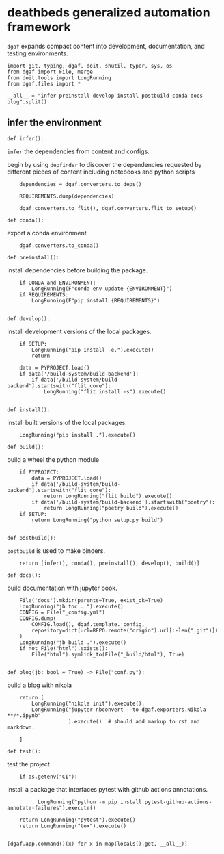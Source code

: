 # deathbeds generalized automation framework

`dgaf` expands compact content into development, documentation, and testing environments.

    import git, typing, dgaf, doit, shutil, typer, sys, os
    from dgaf import File, merge
    from doit.tools import LongRunning
    from dgaf.files import *

    __all__ = "infer preinstall develop install postbuild conda docs blog".split()

## infer the environment

    def infer():

`infer` the dependencies from content and configs.

begin by using `depfinder` to discover the dependencies requested by different pieces of content
including notebooks and python scripts

        dependencies = dgaf.converters.to_deps()
        
        REQUIREMENTS.dump(dependencies)

        dgaf.converters.to_flit(), dgaf.converters.flit_to_setup()

    def conda():

export a conda environment

        dgaf.converters.to_conda()

    def preinstall():

install dependencies before building the package.

        if CONDA and ENVIRONMENT:
            LongRunning(F"conda env update {ENVIRONMENT}")
        if REQUIREMENTS:
            LongRunning(F"pip install {REQUIREMENTS}")

        
    def develop():

install development versions of the local packages.

        if SETUP:
            LongRunning("pip install -e.").execute()
            return

        data = PYPROJECT.load()
        if data['/build-system/build-backend']:
            if data['/build-system/build-backend'].startswith("flit_core"):
                LongRunning("flit install -s").execute()
        

    def install():

install built versions of the local packages.

        LongRunning("pip install .").execute()

    def build():

build a wheel the python module

        if PYPROJECT:
            data = PYPROJECT.load()
            if data['/build-system/build-backend'].startswith("flit_core"):
                return LongRunning("flit build").execute()
            if data['/build-system/build-backend'].startswith("poetry"):
                return LongRunning("poetry build").execute()
        if SETUP:
            return LongRunning("python setup.py build")


    def postbuild():

`postbuild` is used to make binders.

        return [infer(), conda(), preinstall(), develop(), build()]

    def docs():

build documentation with jupyter book.

        File('docs').mkdir(parents=True, exist_ok=True)
        LongRunning("jb toc . ").execute()
        CONFIG = File("_config.yml")
        CONFIG.dump(
            CONFIG.load(), dgaf.template._config,
            repository=dict(url=REPO.remote("origin").url[:-len(".git")])
        )
        LongRunning("jb build .").execute()
        if not File("html").exists():
            File("html").symlink_to(File("_build/html"), True)


    def blog(jb: bool = True) -> File("conf.py"):
        
build a blog with nikola

        return [
            LongRunning("nikola init").execute(),
            LongRunning("jupyter nbconvert --to dgaf.exporters.Nikola **/*.ipynb"
                        ).execute()  # should add markup to rst and markdown.

        ]

    def test():

test the project

        if os.getenv("CI"):

install a package that interfaces pytest with github actions annotations.

              LongRunning("python -m pip install pytest-github-actions-annotate-failures").execute()

        return LongRunning("pytest").execute()
        return LongRunning("tox").execute()


    [dgaf.app.command()(x) for x in map(locals().get, __all__)]

[`flit`]: #
[`poetry`]: #